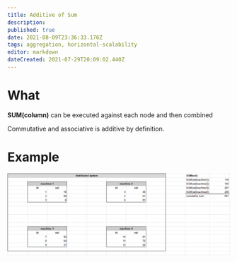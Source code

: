 ```yaml
---
title: Additive of Sum
description: 
published: true
date: 2021-08-09T23:36:33.176Z
tags: aggregation, horizontal-scalability
editor: markdown
dateCreated: 2021-07-29T20:09:02.440Z
---
```


# What

**SUM(column)** can be executed against each node and then combined

Commutative and associative is additive by definition.

# Example
![distributed_sum_example.png](/distributed_sum_example.png)
